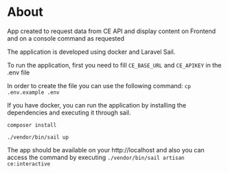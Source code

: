 # About
App created to request data from CE API and display content on Frontend and on a console command as requested

The application is developed using docker and Laravel Sail. 

To run the application, first you need to fill `CE_BASE_URL` and `CE_APIKEY` in the .env file

In order to create the file you can use the following command:
`cp .env.example .env`

If you have docker, you can run the application by installing the dependencies and executing it through sail.

`composer install`

`./vendor/bin/sail up`

The app should be available on your http://localhost and also you can access the command by executing `./vendor/bin/sail artisan ce:interactive`
